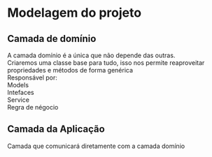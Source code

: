 # Modelagem do projeto

<h2>Camada de domínio</h2>
<p>
    A camada domínio é a única que não depende das outras.<br>
    Criaremos uma classe base para tudo, isso nos permite reaproveitar propriedades e métodos de forma genérica<br>
    Responsável por:<br>
    Models<br>
    Intefaces<br>
    Service<br>
    Regra de négocio
</p>
<h2>Camada da Aplicação</h2>
<p>
    Camada que comunicará diretamente com a camada domínio
</p>
